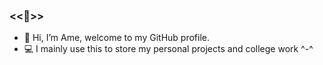 ### <<👻>>

- 👋 Hi, I’m Ame, welcome to my GitHub profile. 
- 💻 I mainly use this to store my personal projects and college work ^-^

<!---
AmeeQAQ/AmeeQAQ is a ✨ special ✨ repository because its `README.md` (this file) appears on your GitHub profile.
You can click the Preview link to take a look at your changes.
--->
